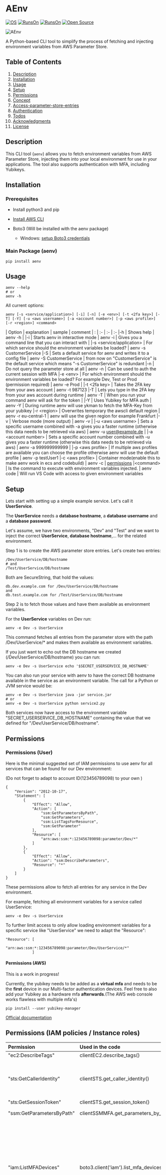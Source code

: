 # AEnv

[![OS](https://img.shields.io/badge/Runs%20on%3A-Linux%20%7C%20Mac%20%7C%20Windows-green)]() [![RunsOn](https://img.shields.io/badge/Used%20technologies-AWS%20%7C%20Python%203-green)]() [![RunsOn](https://img.shields.io/github/license/MartinWie/AEnv)](https://github.com/MartinWie/AEnv/blob/master/LICENSE) [![Open Source](https://badges.frapsoft.com/os/v1/open-source.svg?v=103)](https://opensource.org/)

![AEnv](https://github.com/MartinWie/AEnv/blob/master/AEnv_logo.png)

A Python-based CLI tool to simplify the process of fetching and injecting environment variables from AWS Parameter Store.

## Table of Contents

1. [Description](#description)
2. [Installation](#installation)
3. [Usage](#Usage)
4. [Setup](#Setup)
5. [Permissions](#Permissions)
6. [Concept](#Concept)
7. [Access-parameter-store-entries](#Access-parameter-store-entries)
8. [Authentication](#Authentication)
9. [Todos](#Todos)
10. [Acknowledgments](#Acknowledgments)
11. [License](#License)

## Description

This CLI tool (`aenv`) allows you to fetch environment variables from AWS Parameter Store, injecting them into your local environment for use in your applications. The tool also supports authentication with MFA, including Yubikeys.



## Installation

### Prerequisites

* Install python3 and pip

* [Install AWS CLI](https://docs.aws.amazon.com/cli/latest/userguide/cli-chap-install.html)
* Boto3 (Will be installed with the aenv package)
  * Windows: [setup Boto3 credentials](https://pypi.org/project/boto3/)


### Main Package (aenv)

```
pip install aenv
```



## Usage

```
aenv --help
# or
aenv -h
```

All current options:
```
aenv [-s <service/application>] [-i] [-n] [-e <env>] [-t <2fa key>] [-T] [-Y] [-u <aws username>] [-a <account number>] [-p <aws profile>] [-r <region>] <command>
```

| Option | explanation | sample | comment 
| : | :- | :- | :-
|-h | Shows help | aenv -h |
|-i | Starts aenv in interactive mode | aenv -i | Gives you a command line that you can interact with |
|-s \<service/application> | For which service should the environment variables be loaded? | aenv -s CustomerService
|-S | Sets a default service for aenv and writes it to a config file | aenv -S CustomerService | from now on "CustomerService" is the default service which means "-s CustomerService" is redundant 
|-n | Do not query the parameter store at all  | aenv -n | Can be used to auth the current session with MFA
|-e \<env> | For which environment should the environment variables be loaded? For example Dev, Test or Prod (permission required) | aenv -e Prod | 
|-t \<2fa key> | Takes the 2FA key from your aws account | aenv -t 987123
|-T | Lets you type in the 2FA key from your aws account during runtime | aenv -T | When you run your command aenv will ask for the token |
|-Y | Uses Yubikey for MFA auth | aenv -Y | During runtime aenv will use ykman to fetch the MFA-Key from your yubikey
|-r \<region> | Overwrites temporary the awscli default region | aenv -r eu-central-1 | aenv will use the given region for example Frankfurt
|-v | Verbose mode (more output) | aenv -v |
|-u \<aws username> | Sets a specific username combined with -a gives you a faster runtime (otherwise this data needs to be retrieved via aws) | aenv -u user@example.de |
|-a \<account number> | Sets a specific account number combined with -u gives you a faster runtime (otherwise this data needs to be retrieved via aws) | aenv -a 999999999999 | 
|-p \<aws profile> | If multiple aws profiles are available you can choose the profile otherwise aenv will use the default profile | aenv -p testUser1
|-c \<aws profile> | Container mode(enable this to make aenv work in ecs and codebuild) | aenv -c | [permissions](https://docs.aws.amazon.com/AmazonECS/latest/developerguide/task_execution_IAM_role.html)
|\<command> | Is the command to execute with environment variables injected. | aenv code | Will run VS Code with access to given environment variables



## Setup

Lets start with setting up a simple example service. Let's call it **UserService**. 

The **UserService** needs a **database hostname**, a **database username** and a **database password**. 

Let's assume, we have two environments, "Dev" and "Test" and we want to inject the correct **UserService**,  **database hostname**,... for the related environment.

Step 1 is to create the AWS parameter store entries.
Let's create two entries:

```
/Dev/UserService/DB/hostname
# and 
/Test/UserService/DB/hostname
```

Both are SecureString, that hold the values:
```
db.dev.example.com for /Dev/UserService/DB/hostname
and
db.test.example.com for /Test/UserService/DB/hostname
```

Step 2 is to fetch those values and have them available as environment variables.

For the **UserService** variables on Dev run:

```
aenv -e Dev -s UserService 
```
This command fetches all entries from the parameter store with the path /Dev/UserService/* and makes them available as environment variables.

If you just want to echo out the DB hostname we created (/Dev/UserService/DB/hostname) you can run:

```
aenv -e Dev -s UserService echo '$SECRET_USERSERVICE_DB_HOSTNAME'
```

You can also run your service with aenv to have the correct DB hostname available in the service as an environment variable.
The call for a Python or JVM service would be:

```
aenv -e Dev -s UserService java -jar service.jar
# or
aenv -e Dev -s UserService python service2.py
```

Both services now have access to the environment variable "SECRET_USERSERVICE_DB_HOSTNAME" containing the value that we defined for "/Dev/UserService/DB/hostname".

## Permissions

### Permissions (User)

Here is the minimal suggested set of IAM permissions to use aenv for all services that can be found for our Dev environment:

(Do not forget to adapt to account ID(123456789098) to your own )  

```
{
    "Version": "2012-10-17",
    "Statement": [
        {
            "Effect": "Allow",
            "Action": [
                "ssm:GetParametersByPath",
                "ssm:GetParameters",
                "ssm:ListTagsForResource",
                "ssm:GetParameter"
            ],
            "Resource": [
                "arn:aws:ssm:*:123456789098:parameter/Dev/*"
            ]
        },
        {
            "Effect": "Allow",
            "Action": "ssm:DescribeParameters",
            "Resource": "*"
        }
    ]
}
```
These permissions allow to fetch all entries for any service in the Dev environment.

For example, fetching all environment variables for a service called UserService:

```
aenv -e Dev -s UserService
```

To further limit access to only allow loading environment variables for a specific service like "UserService" we need to adapt the "Resource":

```
"Resource": [
                "arn:aws:ssm:*:123456789098:parameter/Dev/UserService/*"
            ]
```



#### Permissions (AWS)

This is a work in progress!

Currently, the yubikey needs to be added as a **virtual mfa** and needs to be the **first** device in our Multi-factor authentication devices.
Feel free to also add your Yubikey as a hardware mfa **afterwards**.(The AWS web console works flawless with multiple mfa's)

```
pip install --user yubikey-manager
```
[Official documentation](https://docs.yubico.com/software/yubikey/tools/ykman/Install_ykman.html)


## Permissions (IAM policies / Instance roles)

| Permission | Used in the code | Documentation | Comment 
| :- | :- | :- | :-
| "ec2:DescribeTags" | clientEC2.describe_tags() | https://docs.aws.amazon.com/AWSEC2/latest/APIReference/API_DescribeTags.html |
| "sts:GetCallerIdentity" | clientSTS.get_caller_identity() | https://docs.aws.amazon.com/STS/latest/APIReference/API_GetCallerIdentity.html | Optional(No permissions are required to perform this operation.)
| "sts:GetSessionToken" | clientSTS.get_session_token() | https://docs.aws.amazon.com/STS/latest/APIReference/API_GetSessionToken.html |
| "ssm:GetParametersByPath" | clientSSMMFA.get_parameters_by_path() | https://docs.aws.amazon.com/systems-manager/latest/userguide/sysman-paramstore-access.html |
| "iam:ListMFADevices" | boto3.client('iam').list_mfa_devices() | https://docs.aws.amazon.com/IAM/latest/UserGuide/reference_policies_examples_iam_mfa-selfmanage.html | Optional! (At the moment not in use but as soon aws API supports hardware tokens this can be enabled to let aenv support hardware MFA's) 

**tldr Minimal permissions:**

“ec2:DescribeTags”

“sts:GetSessionToken”

“ssm:GetParametersByPath”

### Advanced permission 1 (Enforce MFA authentication for accessing Prod parameters)

To enforce MFA authentication for all Prod parameters you can make use of the condition "MultiFactorAuthPresent" in your IAM permission.

```
{
    "Version": "2012-10-17",
    "Statement": [
        {
            "Sid": "VisualEditor0",
            "Effect": "Allow",
            "Action": [
                "ssm:PutParameter",
                "ssm:DeleteParameter",
                "ssm:GetParameterHistory",
                "ssm:GetParametersByPath",
                "ssm:GetParameters",
                "ssm:ListTagsForResource",
                "ssm:GetParameter",
                "ssm:DeleteParameters"
            ],
            "Resource": [
                "arn:aws:ssm:*:123456789098:parameter/Prod/*"
            ],
            "Condition": {
                "Bool": {
                    "aws:MultiFactorAuthPresent": "true"
                }
            }
        },
        {
            "Sid": "VisualEditor1",
            "Effect": "Allow",
            "Action": "ssm:DescribeParameters",
            "Resource": "*"
        }
    ]
}
```

### Advanced permission 2 (Enforce MFA authentication for AWS feature / function)

Add the condition "MultiFactorAuthPresent" to your IAM permission:

```
    "Condition": {"Bool": {"aws:MultiFactorAuthPresent": "true"}}
```

Sample for sts:AssumeRole: 

```
{
  "Version": "2012-10-17",
  "Statement": {
    "Effect": "Allow",
    "Principal": {"AWS": "ACCOUNT-B-ID"},
    "Action": "sts:AssumeRole",
    "Condition": {"Bool": {"aws:MultiFactorAuthPresent": "true"}}
  }
}
```

Now you need MFA authentication to run assume role commands.
Sample call for this would be:

```
aenv -v -n -Y aws sts assume-role --role-arn "arn:aws:iam::123456789012:role/example-role" --role-session-name AWSCLI-Session

# -v enables verbose mode
# -n puts aenv in only authentication mode
# -Y authenticates the session with your YubiKey, alternatively you could use -t or -T
```


## Concept

AEnv uses the parameter store path to define the environment and service name, following this schema:

```
/<Environment>/<Service-Name>/

# Which could look like:
/Prod/CustomerManagement/DB/USER
# Or
/Prod/CustomerManagement/DB/PASSWORD
```

Having those two in place would enable our **CustomerManagement** service running in our Prod environment to access, the environment variables:
SECRET_CUSTOMERMANAGEMENT_DB_USER
and 
SECRET_CUSTOMERMANAGEMENT_DB_PASSWORD

With both parameters in place, your **CustomerManagement** application/service, launched with aenv, could now access the database with the provided username and password.

```
aenv -e Prod -s CustomerManagement java -jar service.jar
```

#### Format for these environment variables:

Every environment variable that is loaded with aenv starts with "SECRET_".

Then the service-name and path, separated by underliners. (of course in upper case)

For example: 

```
/Prod/CustomerManagement/DB/USER
```

would be accessible with:

```
SECRET_CUSTOMERMANAGEMENT_DB_USER
```

or

```
/Prod/CustomerManagement/DB/PASSWORD/USER1
```

would be accessible with:

```
SECRET_CUSTOMERMANAGEMENT_DB_PASSWORD_USER1
```

More about environment variables: [Guide to Unix/Environment Variables](https://en.wikibooks.org/wiki/Guide_to_Unix/Environment_Variables)


## Access-parameter-store-entries

#### Testing single variables
**Linux/Mac**

```
aenv -e Dev -s UserService echo '$SECRET_USERSERVICE_UI_URL'
```

or

**Windows**

```
aenv -e Dev -s UserService echo %SECRET_USERSERVICE_UI_URL%  
```


### How to access the environment variables in Kotlin and Python

#### How to access the environment variables

To access those environment variables you have to run your application/service with aenv.

```
aenv -e Dev -s UserService java -jar service.jar
//or
aenv -e Dev -s UserService python service2.py
```

Now these two services have access to all Dev environment variables for the UserService.
Here are easy examples for Python and Kotlin:

**Python:**

```
import os
os.getenv('SECRET_USERSERVICE_HOSTNAME')

# For example conneting to a host depending on the environment:
....

hostname = os.getenv('SECRET_USERSERVICE_HOSTNAME')
....

```

**Kotlin:**

```
val envVar : String? = System.getenv("SECRET_USERSERVICE_HOSTNAME")
```

### Bonus:
#### Running a local application with access to environment variables of a given service

Linux/Mac running IntelliJ with Test environment variables for the **UserService**

```
aenv -e Test -s UserService "/Applications/IntelliJ\ IDEA\ CE.app/Contents/MacOS/idea"
```

This can come in handy if you want to debug something that only seems to occure in the Test environment. 



## Authentication

**AWS Server:**

Easy!

Done by boto3. Boto3 automatically uses the in the instance role defined permissions.

(Details "Permissions" section)

**Developer:**

boto3 uses the aws CLI's authentication so make sure you set this up before ;)

[AWS CLI](https://aws.amazon.com/cli/)

By default, aenv uses the aws CLI default profile, but of course, you can choose the profile, that you want to use, simply do:

```
aenv -p <awscli profile name>
#or 
aenv -h 
#to see more configuration options
```

(More details in the "Usage" section)

**MFA**

Multi-factor authentication is highly suggested!

https://lmgtfy.com/?q=why+mfa+is+important

Ok, all jokes aside especially for production parameters your IAM users should require MFA authentication at least for production parameters.

At least in my humble opinion, this should be a "better be safe than sorry" point.

Especially for your production systems!

AEnv supports multiple MFA options, details in the "Usage" section, here the short overview:

```
# Normal virtual mfa token:
aenv -t <TOKEN>

# Asks for the token during runtime:
aenv -T

# leads to an interactive token query during runtime:
$ aenv -T
$ Please enter token: 

#Yubikey Authenticator:
aenv -Y

```

## Todos

* Add managing mode with TerminalMenu to read specific values 
  * Function to add new entries
  * Function to update existing entries
  * Function to delete existing entries
* refactor whole code base
* Add better permission error handling (Especially the auth part with Yubikey handling)
* Add check if service exists/can be read with proper error message
* Update and correct -h / --help output
* Add regex filter for only loading specific variables
* Add regex filter to leave out variables from loading
* add -P to save a default profile
* Update initial setup instructions + console output for this(ykman + output for missing service)
* Option to list all available environments / services(discover/list env / list services)
* Check for ykman on -Y calls improve output
* Currently only the fist MFA device of any given account is used -> add mfa device selection + option for default selection
* cleanup/refactor documentation / improve overall structure
* add auth only mode(no env and no service name given)
* Add more information about container mode and necessary IAM permissions
* Enhance local profile/config setup/usage
* Handle the region in the same way services are handled
* Load multiple services at once instead of concatenating multiple aenv calls ( "aenv -s Service1 aenv -s Service2 ")
* Add feature for only loading certain variables to speed up loading
* Add assume role feature to support this setup more ease -> https://aws.amazon.com/de/blogs/security/enhance-programmatic-access-for-iam-users-using-yubikey-for-multi-factor-authentication/
* Add testing

## Acknowledgments 

**Inspired by:**

* **Gunnar Zarncke** - [LinkedIn](https://www.linkedin.com/in/gunnar-zarncke-952134163/) and his/troy gmbh's opensource credo projekt - [Git Credo](https://bitbucket.org/infomadis/troy-credo-aws/)

**Bug reports:**

* **[Arif PEHLİVAN](https://github.com/mrpehlivan)** 

* **[Carlos Freund](https://github.com/happyherp)**

## License

MIT [Link](https://github.com/MartinWie/AEnv/blob/master/LICENSE)

## Support me :heart: :star: :money_with_wings:
If this project provided value, and you want to give something back, you can give the repo a star or support by buying me a coffee.

<a href="https://buymeacoffee.com/MartinWie" target="_blank"><img src="https://cdn.buymeacoffee.com/buttons/v2/default-blue.png" alt="Buy Me A Coffee" width="170"></a>
